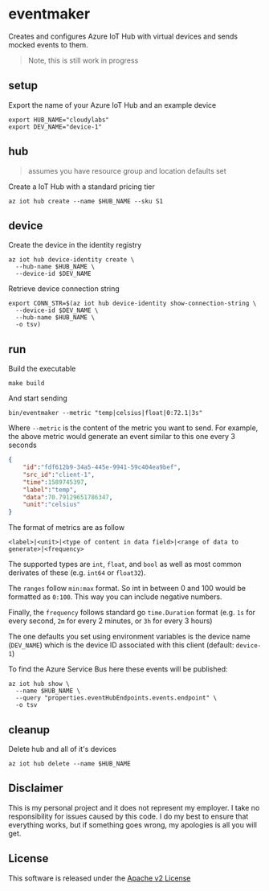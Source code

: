 # eventmaker

Creates and configures Azure IoT Hub with virtual devices and sends mocked events to them.

> Note, this is still work in progress

## setup 

Export the name of your Azure IoT Hub and an example device

```shell
export HUB_NAME="cloudylabs"
export DEV_NAME="device-1"
```

## hub 

> assumes you have resource group and location defaults set 

Create a IoT Hub with a standard pricing tier

```shell
az iot hub create --name $HUB_NAME --sku S1
```

## device 

Create the device in the identity registry 

```shell
az iot hub device-identity create \
  --hub-name $HUB_NAME \
  --device-id $DEV_NAME
```

Retrieve device connection string

```shell
export CONN_STR=$(az iot hub device-identity show-connection-string \
  --device-id $DEV_NAME \
  --hub-name $HUB_NAME \
  -o tsv)
```

## run 

Build the executable 

```shell
make build
``` 

And start sending 

```shell
bin/eventmaker --metric "temp|celsius|float|0:72.1|3s"
```

Where `--metric` is the content of the metric you want to send. For example, the above metric would generate an event similar to this one every 3 seconds

```json
{
    "id":"fdf612b9-34a5-445e-9941-59c404ea9bef",
    "src_id":"client-1",
    "time":1589745397,
    "label":"temp",
    "data":70.79129651786347,
    "unit":"celsius"
}
```

The format of metrics are as follow 

`<label>|<unit>|<type of content in data field>|<range of data to generate>|<frequency>`

The supported types are `int`, `float`, and `bool` as well as most common derivates of these (e.g. `int64` or `float32`).

The `ranges` follow `min:max` format. So int in between 0 and 100 would be formatted as `0:100`. This way you can include negative numbers. 

Finally, the `frequency` follows standard go `time.Duration` format (e.g. `1s` for every second, `2m` for every 2 minutes, or `3h` for every 3 hours)

The one defaults you set using environment variables is the device name (`DEV_NAME`) which is the device ID associated with this client (default: `device-1`)

To find the Azure Service Bus here these events will be published:

```shell
az iot hub show \
  --name $HUB_NAME \
  --query "properties.eventHubEndpoints.events.endpoint" \
  -o tsv
```


## cleanup 

Delete hub and all of it's devices 

```shell
az iot hub delete --name $HUB_NAME
```


## Disclaimer

This is my personal project and it does not represent my employer. I take no responsibility for issues caused by this code. I do my best to ensure that everything works, but if something goes wrong, my apologies is all you will get.

## License
This software is released under the [Apache v2 License](./LICENSE)


